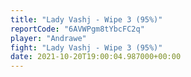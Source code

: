 ```yaml
---
title: "Lady Vashj - Wipe 3 (95%)"
reportCode: "6AVWPgm8tYbcFC2q"
player: "Andrawe"
fight: "Lady Vashj - Wipe 3 (95%)"
date: 2021-10-20T19:00:04.987000+00:00
---
```

